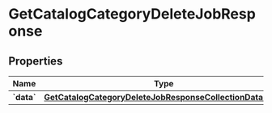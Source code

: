 
# GetCatalogCategoryDeleteJobResponse

## Properties
| Name | Type | Description | Notes |
| ------------ | ------------- | ------------- | ------------- |
| **&#x60;data&#x60;** | [**GetCatalogCategoryDeleteJobResponseCollectionDataInner**](GetCatalogCategoryDeleteJobResponseCollectionDataInner.md) |  |  |



